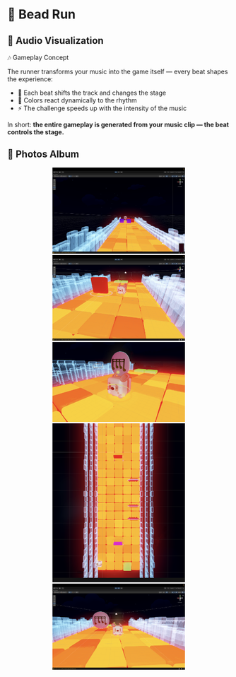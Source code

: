 # 🚀    Bead Run 
## 📖 Audio Visualization 

🎶 Gameplay Concept  

The runner transforms your music into the game itself — every beat shapes the experience:  

- 🎵 Each beat shifts the track and changes the stage  
- 🌈 Colors react dynamically to the rhythm  
- ⚡ The challenge speeds up with the intensity of the music  

In short: **the entire gameplay is generated from your music clip — the beat controls the stage.**

## 📖 Photos Album 
<p align="center">
  <img src="IMG/1.png" width="300">
  <img src="IMG/2.png" width="300">
  <img src="IMG/3.png" width="300">
  <img src="IMG/4.png" width="300">
   <img src="IMG/5.png" width="300">
</p>